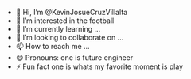 - 👋 Hi, I’m @KevinJosueCruzVillalta
- 👀 I’m interested in the football
- 🌱 I’m currently learning ...
- 💞️ I’m looking to collaborate on ...
- 📫 How to reach me ...
- 😄 Pronouns: one is future engineer
- ⚡ Fun fact one is whats my favorite moment is play

<!---
KevinJosueCruzVillalta/KevinJosueCruzVillalta is a ✨ special ✨ repository because its `README.md` (this file) appears on your GitHub profile.
You can click the Preview link to take a look at your changes.
--->

